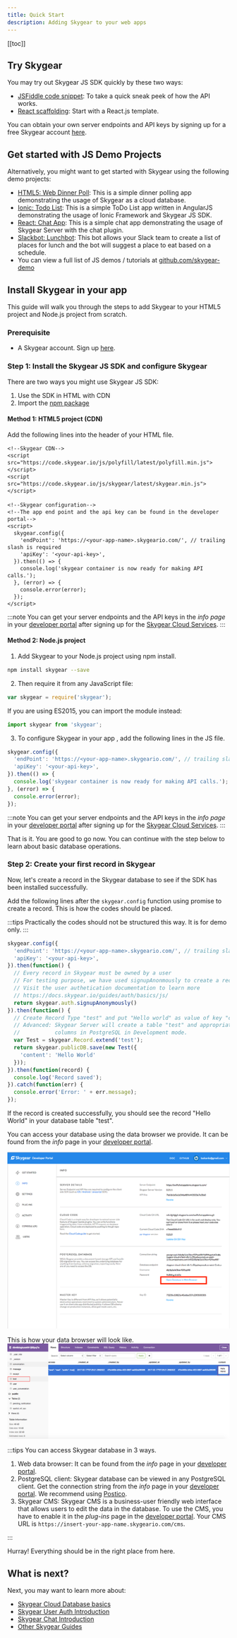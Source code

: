 ```yaml
---
title: Quick Start
description: Adding Skygear to your web apps
---
```


[[toc]]

## Try Skygear

You may try out Skygear JS SDK quickly by these two ways:

* [JSFiddle code snippet](https://jsfiddle.net/oursky/8paqqvq4/): To take a quick sneak peek of how the API works.
* [React scaffolding](https://github.com/SkygearIO/generator-skygear): Start with a React.js template.

You can obtain your own server endpoints and API keys by signing up for a free Skygear account [here](https://portal.skygear.io/signup).

## Get started with JS Demo Projects

Alternatively, you might want to get started with Skygear using the following demo projects:
* [HTML5: Web Dinner Poll](https://github.com/skygear-demo/web-dinnerpoll): This is a simple dinner polling app demonstrating the usage of Skygear as a cloud database.
* [Ionic: Todo List](https://github.com/skygear-demo/ionic-todo-demo): This is a simple ToDo List app written in AngularJS demonstrating the usage of Ionic Framework and Skygear JS SDK.
* [React: Chat App](https://github.com/skygear-demo/react-chat-demo): This is a simple chat app demonstrating the usage of Skygear Server with the chat plugin.
* [Slackbot: Lunchbot](https://github.com/skygear-demo/skygear-lunchbot-js): This bot allows your Slack team to create a list of places for lunch and the bot will suggest a place to eat based on a schedule.
* You can view a full list of JS demos / tutorials at [github.com/skygear-demo](https://github.com/search?q=topic%3Askygear-js+org%3Askygear-demo)


## Install Skygear in your app

This guide will walk you through the steps to add Skygear to your HTML5 project and Node.js project from scratch.

### Prerequisite

- A Skygear account. Sign up [here](https://portal.skygear.io/signup).


### Step 1: Install the Skygear JS SDK and configure Skygear

There are two ways you might use Skygear JS SDK:
1. Use the SDK in HTML with CDN
1. Import the [npm package](https://www.npmjs.com/package/skygear)

#### Method 1: HTML5 project (CDN)

Add the following lines into the header of your HTML file.

```html5
<!--Skygear CDN-->
<script src="https://code.skygear.io/js/polyfill/latest/polyfill.min.js"></script>
<script src="https://code.skygear.io/js/skygear/latest/skygear.min.js"></script>

<!--Skygear configuration-->
<!--The app end point and the api key can be found in the developer portal-->
<script>
  skygear.config({
    'endPoint': 'https://<your-app-name>.skygeario.com/', // trailing slash is required
    'apiKey': '<your-api-key>',
  }).then(() => {
    console.log('skygear container is now ready for making API calls.');
  }, (error) => {
    console.error(error);
  });
</script>
```

:::note
You can get your server endpoints and the API keys in the _info page_ in your [developer portal](https://portal.skygear.io/apps) after signing up for the [Skygear Cloud Services](https://portal.skygear.io/signup).
:::

#### Method 2: Node.js project

1. Add Skygear to your Node.js project using npm install.

```bash
npm install skygear --save
```

2. Then require it from any JavaScript file:

```javascript
var skygear = require('skygear');
```
If you are using ES2015, you can import the module instead:

```javascript
import skygear from 'skygear';
```

3. To configure Skygear in your app , add the following lines in the JS file.
```javascript
skygear.config({
  'endPoint': 'https://<your-app-name>.skygeario.com/', // trailing slash is required
  'apiKey': '<your-api-key>',
}).then(() => {
  console.log('skygear container is now ready for making API calls.');
}, (error) => {
  console.error(error);
});
```
:::note
You can get your server endpoints and the API keys in the _info page_ in your [developer portal](https://portal.skygear.io/apps) after signing up for the [Skygear Cloud Services](https://portal.skygear.io/signup).
:::

That is it. You are good to go now. You can continue with the step below to learn about basic database operations.

### Step 2: Create your first record in Skygear

Now, let's create a record in the Skygear database to see if the SDK has been installed successfully.

Add the following lines after the `skygear.config` function using promise to create a record. This is how the codes should be placed.

:::tips
Practically the codes should not be structured this way. It is for demo only.
:::

```javascript
skygear.config({
  'endPoint': 'https://<your-app-name>.skygeario.com/', // trailing slash is required
  'apiKey': '<your-api-key>',
}).then(function() {
  // Every record in Skygear must be owned by a user
  // For testing purpose, we have used signupAnonmously to create a record
  // Visit the user authetication documentation to learn more
  // https://docs.skygear.io/guides/auth/basics/js/
  return skygear.auth.signupAnonymously()
}).then(function() {
  // Create Record Type "test" and put "Hello world" as value of key "content"
  // Advanced: Skygear Server will create a table "test" and appropriate
  //           columns in PostgreSQL in Development mode.
  var Test = skygear.Record.extend('test');
  return skygear.publicDB.save(new Test({
    'content': 'Hello World'
  }));
}).then(function(record) {
  console.log('Record saved');
}).catch(function(err) {
  console.error('Error: ' + err.message);
});
```

If the record is created successfully, you should see the record "Hello World" in your database table "test".

You can access your database using the data browser we provide. It can be found from the _info_ page in your [developer portal](https://portal.skygear.io/apps).

![Skygear portal](/assets/common/open-database-in-web-browser.png)

This is how your data browser will look like.
![Web database viewer](/assets/common/quickstart-database-viewer.png)

:::tips 
<a id="tips-anchor"></a>
You can access Skygear database in 3 ways.
1. Web data browser: It can be found from the _info_ page in your [developer portal](https://portal.skygear.io/apps).
2. PostgreSQL client: Skygear database can be viewed in any PostgreSQL client. Get the connection string from the _info_ page in your [developer portal](https://portal.skygear.io/apps). We recommend using [Postico](https://eggerapps.at/postico/).
3. Skygear CMS: Skygear CMS is a business-user friendly web interface that allows users to edit the data in the database. To use the CMS, you have to enable it in the _plug-ins_ page in the [developer portal](https://portal.skygear.io/apps). Your CMS URL is `https://insert-your-app-name.skygeario.com/cms`.

:::

Hurray! Everything should be in the right place from here.

## What is next?
Next, you may want to learn more about:
* [Skygear Cloud Database basics](https://docs.skygear.io/guides/cloud-db/basics/js/)
* [Skygear User Auth Introduction](https://docs.skygear.io/guides/auth/basics/js/)
* [Skygear Chat Introduction](https://docs.skygear.io/guides/chat/basics/js/)
* [Other Skygear Guides](https://docs.skygear.io/)
